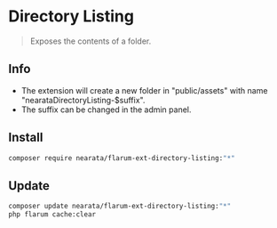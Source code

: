 # Directory Listing

> Exposes the contents of a folder.

## Info

- The extension will create a new folder in "public/assets" with name "nearataDirectoryListing-$suffix".
- The suffix can be changed in the admin panel.

## Install

```sh
composer require nearata/flarum-ext-directory-listing:"*"
```

## Update

```sh
composer update nearata/flarum-ext-directory-listing:"*"
php flarum cache:clear
```
